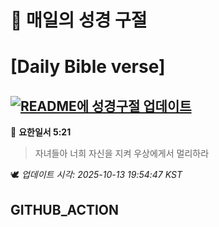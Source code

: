 # 🙏 매일의 성경 구절
# [Daily Bible verse]
## [![README에 성경구절 업데이트](https://github.com/DONGSUKA/first_test/actions/workflows/update-readme-bible.yml/badge.svg)](https://github.com/DONGSUKA/first_test/actions/workflows/update-readme-bible.yml)
<!-- START_BIBLE_VERSE -->
📖 **요한일서 5:21**
> 자녀들아 너희 자신을 지켜 우상에게서 멀리하라

🕊️ _업데이트 시각: 2025-10-13 19:54:47 KST_
  <!-- END_BIBLE_VERSE -->
## GITHUB_ACTION

